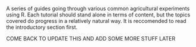 A series of guides going through various common agricultural experiments using R. Each tutorial should stand alone in terms of content, but the topics covered do progress in a relatively natural way. It is reccomended to read the introductory section first.

COME BACK TO UPDATE THIS AND ADD SOME MORE STUFF LATER
